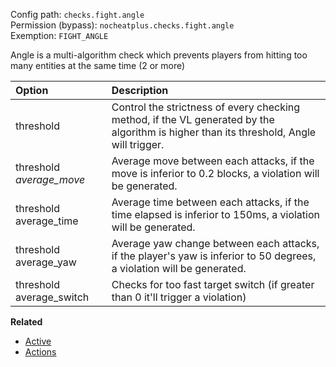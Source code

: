 Config path: `checks.fight.angle`  
Permission (bypass): `nocheatplus.checks.fight.angle`  
Exemption: `FIGHT_ANGLE`  

 Angle is a multi-algorithm check which prevents players from hitting too many entities at the same time (2 or more)

| Option              | Description |
| :------------------ | :---------- |
| threshold| Control the strictness of every checking method, if the VL generated by the algorithm is higher than its threshold, Angle will trigger.|
| threshold _average_move_         | Average move between each attacks, if the move is inferior to 0.2 blocks, a violation will be generated. | Average time between each attacks, if the time elapsed is inferior to 150ms, a violation will be generated.
| threshold average_time| Average time between each attacks, if the time elapsed is inferior to 150ms, a violation will be generated.
|threshold average_yaw| Average yaw change between each attacks, if the player's yaw is inferior to 50 degrees, a violation will be generated.
|threshold average_switch| Checks for too fast target switch (if greater than 0 it'll trigger a violation)

**Related**
* [Active](https://github.com/Updated-NoCheatPlus/Docs/blob/master/Settings/General.md#active)
* [Actions](https://github.com/Updated-NoCheatPlus/Docs/blob/master/Settings/General.md#actions)
